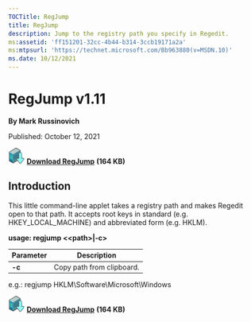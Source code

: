 ```yaml
--- 
TOCTitle: RegJump
title: RegJump
description: Jump to the registry path you specify in Regedit.
ms:assetid: 'ff151201-32cc-4b44-b314-3ccb19171a2a'
ms:mtpsurl: 'https://technet.microsoft.com/Bb963880(v=MSDN.10)'
ms.date: 10/12/2021
---
```


# RegJump v1.11

**By Mark Russinovich**

Published: October 12, 2021

[![Download](media/shared/Download_sm.png)](https://download.sysinternals.com/files/regjump.zip) [**Download RegJump**](https://download.sysinternals.com/files/regjump.zip) **(164 KB)**

## Introduction

This little command-line applet takes a registry path and makes Regedit
open to that path. It accepts root keys in standard (e.g.
HKEY\_LOCAL\_MACHINE) and abbreviated form (e.g. HKLM).

**usage: regjump &lt;&lt;path&gt;|-c&gt;**

|Parameter  |Description  |
|---------|---------|
|  **-c**  | Copy path from clipboard. |

e.g.: regjump HKLM\\Software\\Microsoft\\Windows

[![Download](media/shared/Download_sm.png)](https://download.sysinternals.com/files/regjump.zip) [**Download RegJump**](https://download.sysinternals.com/files/regjump.zip) **(164 KB)**
